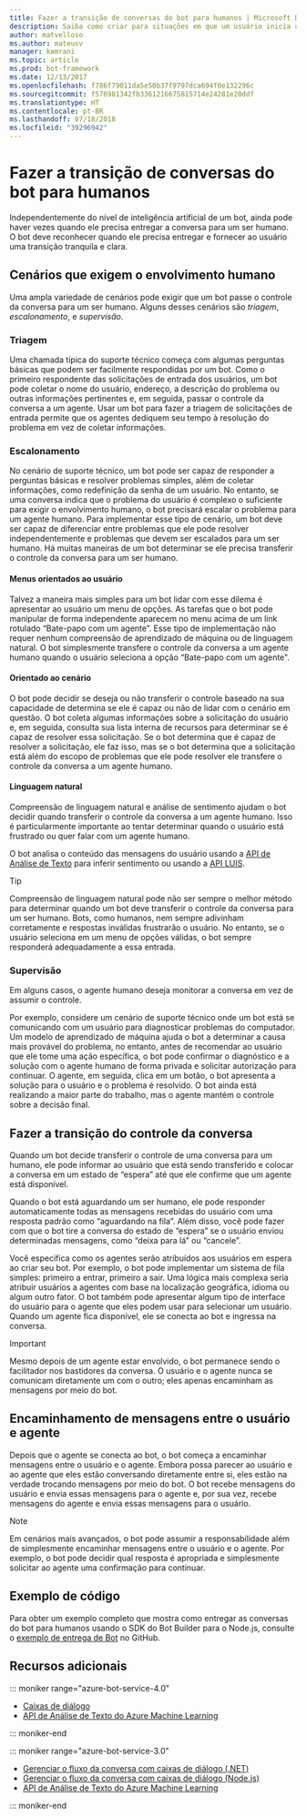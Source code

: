 ```yaml
---
title: Fazer a transição de conversas do bot para humanos | Microsoft Docs
description: Saiba como criar para situações em que um usuário inicia uma conversa com um bot e, em seguida, deve ser entregue a um ser humano.
author: matvelloso
ms.author: mateusv
manager: kamrani
ms.topic: article
ms.prod: bot-framework
ms.date: 12/13/2017
ms.openlocfilehash: f786f79011da5e50b37f9797dca694f0e132296c
ms.sourcegitcommit: f576981342fb3361216675815714e24281e20ddf
ms.translationtype: HT
ms.contentlocale: pt-BR
ms.lasthandoff: 07/18/2018
ms.locfileid: "39296942"
---
```

# <a name="transition-conversations-from-bot-to-human"></a>Fazer a transição de conversas do bot para humanos

Independentemente do nível de inteligência artificial de um bot, ainda pode haver vezes quando ele precisa entregar a conversa para um ser humano. O bot deve reconhecer quando ele precisa entregar e fornecer ao usuário uma transição tranquila e clara.

## <a name="scenarios-that-require-human-involvement"></a>Cenários que exigem o envolvimento humano

Uma ampla variedade de cenários pode exigir que um bot passe o controle da conversa para um ser humano. Alguns desses cenários são *triagem*, *escalonamento*, e *supervisão*. 

### <a name="triage"></a>Triagem

Uma chamada típica do suporte técnico começa com algumas perguntas básicas que podem ser facilmente respondidas por um bot. Como o primeiro respondente das solicitações de entrada dos usuários, um bot pode coletar o nome do usuário, endereço, a descrição do problema ou outras informações pertinentes e, em seguida, passar o controle da conversa a um agente. Usar um bot para fazer a triagem de solicitações de entrada permite que os agentes dediquem seu tempo à resolução do problema em vez de coletar informações.

### <a name="escalation"></a>Escalonamento

No cenário de suporte técnico, um bot pode ser capaz de responder a perguntas básicas e resolver problemas simples, além de coletar informações, como redefinição da senha de um usuário. No entanto, se uma conversa indica que o problema do usuário é complexo o suficiente para exigir o envolvimento humano, o bot precisará escalar o problema para um agente humano. Para implementar esse tipo de cenário, um bot deve ser capaz de diferenciar entre problemas que ele pode resolver independentemente e problemas que devem ser escalados para um ser humano. Há muitas maneiras de um bot determinar se ele precisa transferir o controle da conversa para um ser humano. 

#### <a name="user-driven-menus"></a>Menus orientados ao usuário

Talvez a maneira mais simples para um bot lidar com esse dilema é apresentar ao usuário um menu de opções. As tarefas que o bot pode manipular de forma independente aparecem no menu acima de um link rotulado “Bate-papo com um agente”. Esse tipo de implementação não requer nenhum compreensão de aprendizado de máquina ou de linguagem natural. O bot simplesmente transfere o controle da conversa a um agente humano quando o usuário seleciona a opção “Bate-papo com um agente". 

#### <a name="scenario-driven"></a>Orientado ao cenário

O bot pode decidir se deseja ou não transferir o controle baseado na sua capacidade de determina se ele é capaz ou não de lidar com o cenário em questão. O bot coleta algumas informações sobre a solicitação do usuário e, em seguida, consulta sua lista interna de recursos para determinar se é capaz de resolver essa solicitação. Se o bot determina que é capaz de resolver a solicitação, ele faz isso, mas se o bot determina que a solicitação está além do escopo de problemas que ele pode resolver ele transfere o controle da conversa a um agente humano.

#### <a name="natural-language"></a>Linguagem natural

Compreensão de linguagem natural e análise de sentimento ajudam o bot decidir quando transferir o controle da conversa a um agente humano. Isso é particularmente importante ao tentar determinar quando o usuário está frustrado ou quer falar com um agente humano. 
 
O bot analisa o conteúdo das mensagens do usuário usando a <a href="https://www.microsoft.com/cognitive-services/en-us/text-analytics-api" target="blank">API de Análise de Texto</a> para inferir sentimento ou usando a <a href="https://www.luis.ai" target="_blank">API LUIS</a>. 


> [!TIP]
> Compreensão de linguagem natural pode não ser sempre o melhor método para determinar quando um bot deve transferir o controle da conversa para um ser humano. Bots, como humanos, nem sempre adivinham corretamente e respostas inválidas frustrarão o usuário. No entanto, se o usuário seleciona em um menu de opções válidas, o bot sempre responderá adequadamente a essa entrada. 

### <a name="supervision"></a>Supervisão

Em alguns casos, o agente humano deseja monitorar a conversa em vez de assumir o controle.

Por exemplo, considere um cenário de suporte técnico onde um bot está se comunicando com um usuário para diagnosticar problemas do computador. Um modelo de aprendizado de máquina ajuda o bot a determinar a causa mais provável do problema, no entanto, antes de recomendar ao usuário que ele tome uma ação específica, o bot pode confirmar o diagnóstico e a solução com o agente humano de forma privada e solicitar autorização para continuar. O agente, em seguida, clica em um botão, o bot apresenta a solução para o usuário e o problema é resolvido. O bot ainda está realizando a maior parte do trabalho, mas o agente mantém o controle sobre a decisão final. 

## <a name="transitioning-control-of-the-conversation"></a>Fazer a transição do controle da conversa 

Quando um bot decide transferir o controle de uma conversa para um humano, ele pode informar ao usuário que está sendo transferido e colocar a conversa em um estado de “espera” até que ele confirme que um agente está disponível. 

Quando o bot está aguardando um ser humano, ele pode responder automaticamente todas as mensagens recebidas do usuário com uma resposta padrão como “aguardando na fila”. Além disso, você pode fazer com que o bot tire a conversa do estado de “espera” se o usuário enviou determinadas mensagens, como “deixa para lá” ou “cancele”.

Você especifica como os agentes serão atribuídos aos usuários em espera ao criar seu bot. Por exemplo, o bot pode implementar um sistema de fila simples: primeiro a entrar, primeiro a sair. Uma lógica mais complexa seria atribuir usuários a agentes com base na localização geográfica, idioma ou algum outro fator. O bot também pode apresentar algum tipo de interface do usuário para o agente que eles podem usar para selecionar um usuário. Quando um agente fica disponível, ele se conecta ao bot e ingressa na conversa.

> [!IMPORTANT]
> Mesmo depois de um agente estar envolvido, o bot permanece sendo o facilitador nos bastidores da conversa. O usuário e o agente nunca se comunicam diretamente um com o outro; eles apenas encaminham as mensagens por meio do bot. 

## <a name="routing-messages-between-user-and-agent"></a>Encaminhamento de mensagens entre o usuário e agente

Depois que o agente se conecta ao bot, o bot começa a encaminhar mensagens entre o usuário e o agente. Embora possa parecer ao usuário e ao agente que eles estão conversando diretamente entre si, eles estão na verdade trocando mensagens por meio do bot. O bot recebe mensagens do usuário e envia essas mensagens para o agente e, por sua vez, recebe mensagens do agente e envia essas mensagens para o usuário. 

> [!NOTE]
> Em cenários mais avançados, o bot pode assumir a responsabilidade além de simplesmente encaminhar mensagens entre o usuário e o agente. Por exemplo, o bot pode decidir qual resposta é apropriada e simplesmente solicitar ao agente uma confirmação para continuar.

## <a name="sample-code"></a>Exemplo de código

Para obter um exemplo completo que mostra como entregar as conversas do bot para humanos usando o SDK do Bot Builder para o Node.js, consulte o <a href="https://github.com/palindromed/Bot-HandOff" target="_blank">exemplo de entrega de Bot</a> no GitHub.

## <a name="additional-resources"></a>Recursos adicionais

::: moniker range="azure-bot-service-4.0"

- [Caixas de diálogo](v4sdk/bot-builder-dialog-manage-conversation-flow.md)
- <a href="https://www.microsoft.com/cognitive-services/en-us/text-analytics-api" target="blank">API de Análise de Texto do Azure Machine Learning</a>

::: moniker-end

::: moniker range="azure-bot-service-3.0"

- [Gerenciar o fluxo da conversa com caixas de diálogo (.NET)](~/dotnet/bot-builder-dotnet-manage-conversation-flow.md)
- [Gerenciar o fluxo da conversa com caixas de diálogo (Node.js)](~/nodejs/bot-builder-nodejs-manage-conversation-flow.md)
- <a href="https://www.microsoft.com/cognitive-services/en-us/text-analytics-api" target="blank">API de Análise de Texto do Azure Machine Learning</a>


::: moniker-end

